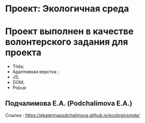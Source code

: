 # Проект: Экологичная среда

# Проект выполнен в качестве волонтерского задания для проекта
- Tilda;
- Адаптивная верстка ;
- JS;
- DOM;
- Popup

## Подчалимова Е.А. (Podchalimova E.A.)

Ссылка : https://ekaterinapodchalimova.github.io/ecologicsreda/
